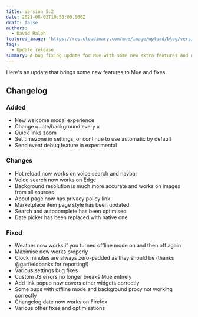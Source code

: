 ```yaml
---
title: Version 5.2
date: 2021-08-02T10:56:00.000Z
draft: false
authors:
  - David Ralph
featured_image: 'https://res.cloudinary.com/mue/image/upload/blog/version-5-2.webp'
tags:
  - Update release
summary: A bug fixing update for Mue with some new extra features and optimisation, further improving your experience.
---
```


Here's an update that brings some new features to Mue and fixes.

## Changelog

### Added

- New welcome modal experience
- Change quote/background every x
- Quick links zoom
- Set timezone in settings, or continue to use automatic by default
- Send event debug feature in experimental

### Changes
- Hot reload now works on voice search and navbar
- Voice search now works on Edge
- Background resolution is much more accurate and works on images from all sources
- About page now has privacy policy link
- Marketplace item page style has been updated
- Search and autocomplete has been optimised
- Date picker has been replaced with native one

### Fixed

- Weather now works if you turned offline mode on and then off again
- Maximise now works properly
- Clock minutes are always zero-padded as they should be (thanks @garfieldbanks for reporting!)
- Various settings bug fixes
- Custom JS errors no longer breaks Mue entirely
- Add link popup now covers other widgets correctly
- Some bugs with offline mode and background proxy not working correctly
- Changelog date now works on Firefox
- Various other fixes and optimisations
